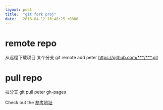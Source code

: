 ```yaml
---
layout: post
title:  "git fork proj"
date:   2016-04-12 16:48:25 +0800
---
```

# remote repo
从远程下载项目 某个分支
   git remote add peter https://github.com/***/***.git
   
# pull repo
拉分支
   git pull peter gh-pages




Check out the [参考地址][video-link]

[video-link]: http://haoduoshipin.com/v/12
